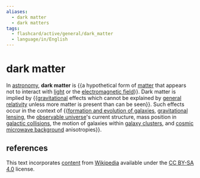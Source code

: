 ```yaml
---
aliases:
  - dark matter
  - dark matters
tags:
  - flashcard/active/general/dark_matter
  - language/in/English
---
```


# dark matter

In [astronomy](astronomy.md), __dark matter__ is {{a hypothetical form of [matter](matter.md) that appears not to interact with [light](light.md) or the [electromagnetic field](electromagnetic%20field.md)}}. Dark matter is implied by {{[gravitational](gravity.md) effects which cannot be explained by [general relativity](general%20relativity.md) unless more matter is present than can be seen}}. Such effects occur in the context of {{[formation and evolution of galaxies](galaxy%20formation%20and%20evolution.md), [gravitational lensing](gravitational%20lens.md), the [observable universe](observable%20universe.md)'s current structure, mass position in [galactic collisions](interacting%20galaxy.md), the motion of galaxies within [galaxy clusters](galaxy%20cluster.md), and [cosmic microwave background](cosmic%20microwave%20background.md) anisotropies}}. <!--SR:!2024-10-27,52,310!2024-10-12,40,290!2024-12-08,61,230-->

## references

This text incorporates [content](https://en.wikipedia.org/wiki/dark_matter) from [Wikipedia](Wikipedia.md) available under the [CC BY-SA 4.0](https://creativecommons.org/licenses/by-sa/4.0/) license.
